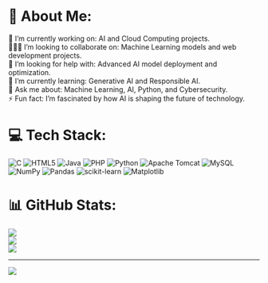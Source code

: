 # 💫 About Me:
🌱 I’m currently working on: AI and Cloud Computing projects.<br>🧑‍🤝‍🧑 I’m looking to collaborate on: Machine Learning models and web development projects.<br>🤝 I’m looking for help with: Advanced AI model deployment and optimization.<br>🌱 I’m currently learning: Generative AI and Responsible AI.<br>💬 Ask me about: Machine Learning, AI, Python, and Cybersecurity.<br>⚡ Fun fact: I’m fascinated by how AI is shaping the future of technology.

# 💻 Tech Stack:
![C](https://img.shields.io/badge/c-%2300599C.svg?style=for-the-badge&logo=c&logoColor=white) ![HTML5](https://img.shields.io/badge/html5-%23E34F26.svg?style=for-the-badge&logo=html5&logoColor=white) ![Java](https://img.shields.io/badge/java-%23ED8B00.svg?style=for-the-badge&logo=openjdk&logoColor=white) ![PHP](https://img.shields.io/badge/php-%23777BB4.svg?style=for-the-badge&logo=php&logoColor=white) ![Python](https://img.shields.io/badge/python-3670A0?style=for-the-badge&logo=python&logoColor=ffdd54) ![Apache Tomcat](https://img.shields.io/badge/apache%20tomcat-%23F8DC75.svg?style=for-the-badge&logo=apache-tomcat&logoColor=black) ![MySQL](https://img.shields.io/badge/mysql-4479A1.svg?style=for-the-badge&logo=mysql&logoColor=white) ![NumPy](https://img.shields.io/badge/numpy-%23013243.svg?style=for-the-badge&logo=numpy&logoColor=white) ![Pandas](https://img.shields.io/badge/pandas-%23150458.svg?style=for-the-badge&logo=pandas&logoColor=white) ![scikit-learn](https://img.shields.io/badge/scikit--learn-%23F7931E.svg?style=for-the-badge&logo=scikit-learn&logoColor=white) ![Matplotlib](https://img.shields.io/badge/Matplotlib-%23ffffff.svg?style=for-the-badge&logo=Matplotlib&logoColor=black)

# 📊 GitHub Stats:
![](https://github-readme-stats.vercel.app/api?username=GudiseMeghana&theme=dark&hide_border=false&include_all_commits=false&count_private=false)<br/>
![](https://github-readme-streak-stats.herokuapp.com/?user=GudiseMeghana&theme=dark&hide_border=false)<br/>
![](https://github-readme-stats.vercel.app/api/top-langs/?username=GudiseMeghana&theme=dark&hide_border=false&include_all_commits=false&count_private=false&layout=compact)

---
[![](https://visitcount.itsvg.in/api?id=GudiseMeghana&icon=0&color=0)](https://visitcount.itsvg.in)


